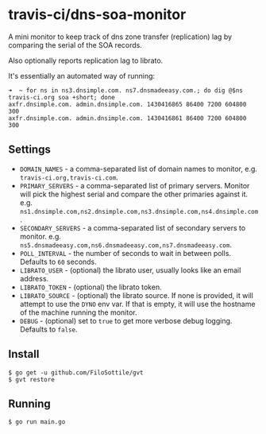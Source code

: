# travis-ci/dns-soa-monitor

A mini monitor to keep track of dns zone transfer (replication) lag by comparing the serial of the SOA records.

Also optionally reports replication lag to librato.

It's essentially an automated way of running:

```
➜  ~ for ns in ns3.dnsimple.com. ns7.dnsmadeeasy.com.; do dig @$ns travis-ci.org soa +short; done
axfr.dnsimple.com. admin.dnsimple.com. 1430416865 86400 7200 604800 300
axfr.dnsimple.com. admin.dnsimple.com. 1430416861 86400 7200 604800 300
```

## Settings

* `DOMAIN_NAMES` - a comma-separated list of domain names to monitor, e.g. `travis-ci.org,travis-ci.com`.
* `PRIMARY_SERVERS` - a comma-separated list of primary servers. Monitor will pick the highest serial and compare the other primaries against it. e.g. `ns1.dnsimple.com,ns2.dnsimple.com,ns3.dnsimple.com,ns4.dnsimple.com`.
* `SECONDARY_SERVERS` - a comma-separated list of secondary servers to monitor. e.g. `ns5.dnsmadeeasy.com,ns6.dnsmadeeasy.com,ns7.dnsmadeeasy.com`.
* `POLL_INTERVAL` - the number of seconds to wait in between polls. Defaults to `60` seconds.
* `LIBRATO_USER` - (optional) the librato user, usually looks like an email address.
* `LIBRATO_TOKEN` - (optional) the librato token.
* `LIBRATO_SOURCE` - (optional) the librato source. If none is provided, it will attempt to use the `DYNO` env var. If that is empty, it will use the hostname of the machine running the monitor.
* `DEBUG` - (optional) set to `true` to get more verbose debug logging. Defaults to `false`.

## Install

    $ go get -u github.com/FiloSottile/gvt
    $ gvt restore

## Running

    $ go run main.go
